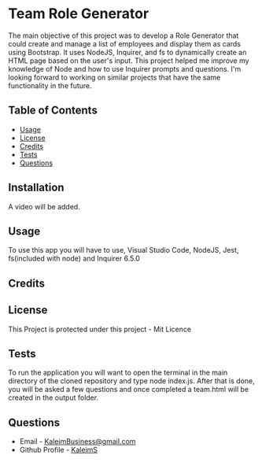 # Team Role Generator 
  The main objective of this project was to develop a Role Generator that could create and manage a list of employees and display them as cards using Bootstrap. It uses NodeJS, Inquirer, and fs to dynamically create an HTML page based on the user's input. This project helped me improve my knowledge of Node and how to use Inquirer prompts and questions.
I'm looking forward to working on similar projects that have the same functionality in the future.
  ## Table of Contents
  * [Usage](#usage)
  * [License](#license)
  * [Credits](#credits)
  * [Tests](#tests)
  * [Questions](#questions)
  ## Installation
  A video will be added.
  ## Usage 
  To use this app you will have to use, Visual Studio Code, NodeJS, Jest, fs(included with node) and Inquirer 6.5.0
  ## Credits
  
  ## License
  This Project is protected under this project - Mit Licence
  ## Tests
  To run the application you will want to open the terminal in the main directory of the cloned repository and type node index.js. After that is done, you will be asked a few questions and once completed a team.html will be created in the output folder.
  ## Questions
  * Email - KaleimBusiness@gmail.com
  * Github Profile - [KaleimS](https://github.com/KaleimS)
  
